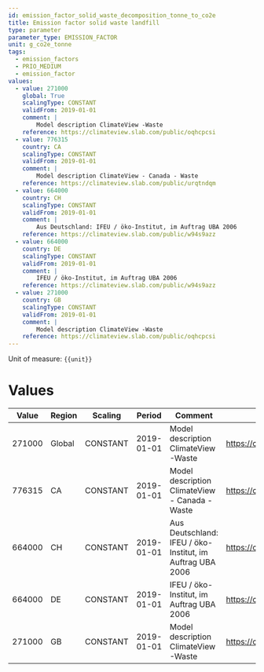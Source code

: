 ```yaml
---
id: emission_factor_solid_waste_decomposition_tonne_to_co2e
title: Emission factor solid waste landfill
type: parameter
parameter_type: EMISSION_FACTOR
unit: g_co2e_tonne
tags:
  - emission_factors
  - PRIO_MEDIUM
  - emission_factor
values:
  - value: 271000
    global: True
    scalingType: CONSTANT
    validFrom: 2019-01-01
    comment: |
        Model description ClimateView -Waste
    reference: https://climateview.slab.com/public/oqhcpcsi
  - value: 776315
    country: CA
    scalingType: CONSTANT
    validFrom: 2019-01-01
    comment: |
        Model description ClimateView - Canada - Waste
    reference: https://climateview.slab.com/public/urqtndqm
  - value: 664000
    country: CH
    scalingType: CONSTANT
    validFrom: 2019-01-01
    comment: |
        Aus Deutschland: IFEU / öko-Institut, im Auftrag UBA 2006
    reference: https://climateview.slab.com/public/w94s9azz
  - value: 664000
    country: DE
    scalingType: CONSTANT
    validFrom: 2019-01-01
    comment: |
        IFEU / öko-Institut, im Auftrag UBA 2006
    reference: https://climateview.slab.com/public/w94s9azz
  - value: 271000
    country: GB
    scalingType: CONSTANT
    validFrom: 2019-01-01
    comment: |
        Model description ClimateView -Waste
    reference: https://climateview.slab.com/public/oqhcpcsi
---
```



Unit of measure: `{{unit}}`


# Values


| Value | Region | Scaling | Period | Comment | Reference |
|-------|--------|---------|--------|---------|-----------|
| 271000 | Global | CONSTANT | 2019-01-01 | Model description ClimateView -Waste | https://climateview.slab.com/public/oqhcpcsi |
| 776315 | CA | CONSTANT | 2019-01-01 | Model description ClimateView - Canada - Waste | https://climateview.slab.com/public/urqtndqm |
| 664000 | CH | CONSTANT | 2019-01-01 | Aus Deutschland: IFEU / öko-Institut, im Auftrag UBA 2006 | https://climateview.slab.com/public/w94s9azz |
| 664000 | DE | CONSTANT | 2019-01-01 | IFEU / öko-Institut, im Auftrag UBA 2006 | https://climateview.slab.com/public/w94s9azz |
| 271000 | GB | CONSTANT | 2019-01-01 | Model description ClimateView -Waste | https://climateview.slab.com/public/oqhcpcsi |



